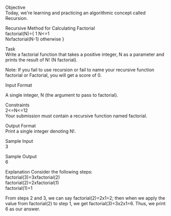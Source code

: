 
Objective</br>
Today, we're learning and practicing an algorithmic concept called Recursion.</br>

Recursive Method for Calculating Factorial</br>
factorial(N)={ 1                         N<=1</br>
               Nxfactorial(N-1)        otherwise }</br>

Task</br>
Write a factorial function that takes a positive integer, N as a parameter and prints the result of N! (N factorial).</br>

Note: If you fail to use recursion or fail to name your recursive function factorial or Factorial, you will get a score of 0.</br>

Input Format</br>

A single integer, N (the argument to pass to factorial).</br>

Constraints</br>
2<=N<=12</br>
Your submission must contain a recursive function named factorial.</br>

Output Format</br>
Print a single integer denoting N!.</br>

Sample Input</br>
3</br>

Sample Output</br>
6</br>

Explanation
Consider the following steps:</br>
factorial(3)=3xfactorial(2)</br>
factorial(2)=2xfactorial(1)</br>
factorial(1)=1</br>

From steps 2 and 3, we can say factorial(2)=2x1=2; then when we apply the value from factorial(2) to step 1, we get factorial(3)=3x2x1=6. Thus, we print 6 as our answer.</br>

